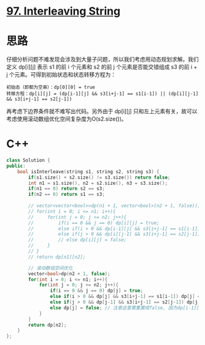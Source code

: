 # [97. Interleaving String](https://leetcode.cn/problems/interleaving-string/)

# 思路
仔细分析问题不难发现会涉及到大量子问题，所以我们考虑用动态规划求解。我们定义 dp[i][j] 表示 s1 的前 i 个元素和 s2 的前 j 个元素是否能交错组成 s3 的前 i + j 个元素。可得到初始状态和状态转移方程为：
```
初始态（即都为空串）：dp[0][0] = true
转移方程：dp[i][j] = (dp[i-1][j] && s3[i+j-1] == s1[i-1]) || (dp[i][j-1] && s3[i+j-1] == s2[j-1])
```
再考虑下边界条件就不难写出代码。另外由于 dp[i][j] 只和左上元素有关，故可以考虑使用滚动数组优化空间复杂度为O(s2.size())。



# C++
``` C++
class Solution {
public:
    bool isInterleave(string s1, string s2, string s3) {
        if(s1.size() + s2.size() != s3.size()) return false;
        int n1 = s1.size(), n2 = s2.size(), n3 = s3.size();
        if(n1 == 0) return s2 == s3;
        if(n2 == 0) return s1 == s3;
        
        // vector<vector<bool>>dp(n1 + 1, vector<bool>(n2 + 1, false));
        // for(int i = 0; i <= n1; i++){
        //     for(int j = 0; j <= n2; j++){
        //         if(i == 0 && j == 0) dp[i][j] = true;
        //         else if(i > 0 && dp[i-1][j] && s3[i+j-1] == s1[i-1]) dp[i][j] = true;
        //         else if(j > 0 && dp[i][j-1] && s3[i+j-1] == s2[j-1]) dp[i][j] = true;
        //         // else dp[i][j] = false; 
        //     }
        // }
        // return dp[n1][n2];

        // 滚动数组空间优化
        vector<bool>dp(n2 + 1, false);
        for(int i = 0; i <= n1; i++){
            for(int j = 0; j <= n2; j++){
                if(i == 0 && j == 0) dp[j] = true;
                else if(i > 0 && dp[j] && s3[i+j-1] == s1[i-1]) dp[j] = true;
                else if(j > 0 && dp[j-1] && s3[i+j-1] == s2[j-1]) dp[j] = true;
                else dp[j] = false; // 注意这里需重置成false, 因为dp[i-1][j]可能等于true
            }
        }
        return dp[n2];
    }
};
``` 